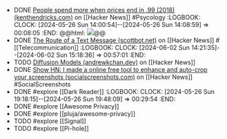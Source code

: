 - DONE [People spend more when prices end in .99 (2018) (kenthendricks.com)](https://news.ycombinator.com/item?id=40474736) on [[Hacker News]] #Psycology
  :LOGBOOK:
  CLOCK: [2024-05-26 Sun 14:00:54]--[2024-05-26 Sun 14:08:59] =>  00:08:05
  :END:
  @@html: <img src="https://i0.wp.com/kenthendricks.com/wp-content/uploads/2017/12/99-cent-magnitude-scale-warped.png?w=919&ssl=1" class="article-cover" />@@
- DONE [The Route of a Text Message (scottbot.net)](https://news.ycombinator.com/item?id=18921434) on [[Hacker News]] #[[Telecommunication]]
  :LOGBOOK:
  CLOCK: [2024-06-02 Sun 14:21:35]--[2024-06-02 Sun 15:18:36] =>  00:57:01
  :END:
- TODO [Diffusion Models (andrewkchan.dev)](https://news.ycombinator.com/item?id=40471419) on [[Hacker News]]
- DONE [Show HN: I made a online free tool to enhance and auto-crop your screenshots (socialscreenshots.com)](https://news.ycombinator.com/item?id=40480832) on [[Hacker News]] #SocialScreenshots
- DONE #explore [[Dark Reader]]
  :LOGBOOK:
  CLOCK: [2024-05-26 Sun 19:18:15]--[2024-05-26 Sun 19:48:09] =>  00:29:54
  :END:
- DONE #explore [[Awesome Privacy]]
- DONE #explore [[pluja/awesome-privacy]]
- TODO #explore [[Signal]]
- TODO #explore [[Pi-hole]]